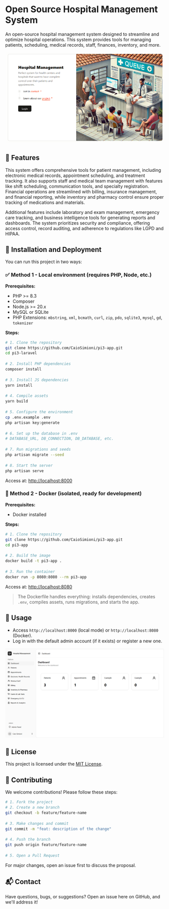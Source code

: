 # Open Source Hospital Management System

An open-source hospital management system designed to streamline and optimize hospital operations. This system provides tools for managing patients, scheduling, medical records, staff, finances, inventory, and more.

![Welcome Screen](./public/images/tela-welcome.png)

## 🚀 Features

This system offers comprehensive tools for patient management, including electronic medical records, appointment scheduling, and treatment tracking. It also supports staff and medical team management with features like shift scheduling, communication tools, and specialty registration. Financial operations are streamlined with billing, insurance management, and financial reporting, while inventory and pharmacy control ensure proper tracking of medications and materials.

Additional features include laboratory and exam management, emergency care tracking, and business intelligence tools for generating reports and dashboards. The system prioritizes security and compliance, offering access control, record auditing, and adherence to regulations like LGPD and HIPAA.

## 🔧 Installation and Deployment

You can run this project in two ways:

### ✅ Method 1 - Local environment (requires PHP, Node, etc.)

**Prerequisites:**

- PHP >= 8.3
- Composer
- Node.js >= 20.x
- MySQL or SQLite
- PHP Extensions: `mbstring`, `xml`, `bcmath`, `curl`, `zip`, `pdo`, `sqlite3`, `mysql`, `gd`, `tokenizer`

**Steps:**

```bash
# 1. Clone the repository
git clone https://github.com/CaioSimioni/pi3-app.git
cd pi3-laravel

# 2. Install PHP dependencies
composer install

# 3. Install JS dependencies
yarn install

# 4. Compile assets
yarn build

# 5. Configure the environment
cp .env.example .env
php artisan key:generate

# 6. Set up the database in .env
# DATABASE_URL, DB_CONNECTION, DB_DATABASE, etc.

# 7. Run migrations and seeds
php artisan migrate --seed

# 8. Start the server
php artisan serve
```

Access at: [http://localhost:8000](http://localhost:8000)

### 🐳 Method 2 - Docker (isolated, ready for development)

**Prerequisites:**

- Docker installed

**Steps:**

```bash
# 1. Clone the repository
git clone https://github.com/CaioSimioni/pi3-app.git
cd pi3-app

# 2. Build the image
docker build -t pi3-app .

# 3. Run the container
docker run -p 8080:8080 --rm pi3-app
```

Access at: [http://localhost:8080](http://localhost:8080)

> The Dockerfile handles everything: installs dependencies, creates `.env`, compiles assets, runs migrations, and starts the app.

## 📲 Usage

- Access `http://localhost:8000` (local mode) or `http://localhost:8080` (Docker).
- Log in with the default admin account (if it exists) or register a new one.

![Dashboard Screen](./public/images/tela-dashboard.png)

## 📝 License

This project is licensed under the [MIT License](LICENSE).

## 🤝 Contributing

We welcome contributions! Please follow these steps:

```bash
# 1. Fork the project
# 2. Create a new branch
git checkout -b feature/feature-name

# 3. Make changes and commit
git commit -m "feat: description of the change"

# 4. Push the branch
git push origin feature/feature-name

# 5. Open a Pull Request
```

For major changes, open an issue first to discuss the proposal.

## 📬 Contact

Have questions, bugs, or suggestions? Open an issue here on GitHub, and we'll address it!
